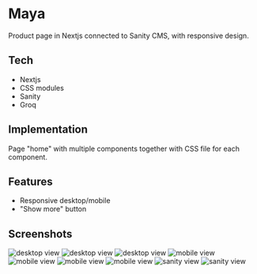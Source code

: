 # Maya
Product page in Nextjs connected to Sanity CMS, with responsive design.

## Tech
- Nextjs
- CSS modules
- Sanity
- Groq

## Implementation
Page "home" with multiple components together with CSS file for each component.

## Features
- Responsive desktop/mobile
- "Show more" button

## Screenshots
![desktop view](./images/desktop-1.png)
![desktop view](./images/desktop-2.png)
![desktop view](./images/desktop-3.png)
![mobile view](./images/mobile-1.png)
![mobile view](./images/mobile-2.png)
![mobile view](./images/mobile-3.png)
![mobile view](./images/mobile-4.png)
![sanity view](./images/sanity-1.png)
![sanity view](./images/sanity-2.png)
